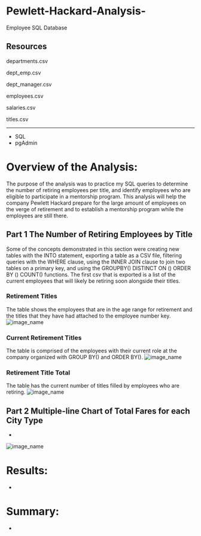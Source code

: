 # Pewlett-Hackard-Analysis-
Employee SQL Database

## Resources
departments.csv 

dept_emp.csv 

dept_manager.csv 

employees.csv 

salaries.csv 

titles.csv
___
- SQL
- pgAdmin

# Overview of the Analysis:
The purpose of the analysis was to practice my SQL queries to determine the number of retiring employees per title, and identify employees who are eligible to participate in a mentorship program. This analysis will help the company Pewlett Hackard prepare for the large amount of employees on the verge of retirement and to establish a mentorship program while the employees are still there.


## Part 1 The Number of Retiring Employees by Title
Some of the concepts demonstrated in this section were creating new tables with the INTO statement, exporting a table as a CSV file, filtering queries with the WHERE clause, using the INNER JOIN clause to join two tables on a primary key, and using the GROUPBY() DISTINCT ON () ORDER BY () COUNT() functions. The first csv that is exported is a list of the current employees that will likely be retiring soon alongside their titles.

### Retirement Titles
The table shows the employees that are in the age range for retirement and the titles that they have had attached to the employee number key.
![image_name](-)

### Current Retirement Titles
The table is comprised of the employees with their current role at the company organized with GROUP BY() and ORDER BY().
![image_name](-)

### Retirement Title Total
The table has the current number of titles filled by employees who are retiring.
![image_name](-)


## Part 2 Multiple-line Chart of Total Fares for each City Type 
-

![image_name](-)

# Results:
-



# Summary:
-
